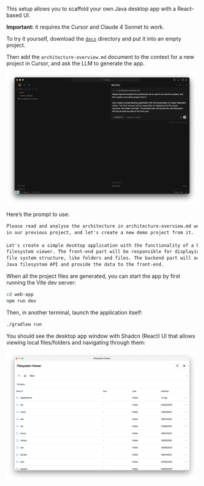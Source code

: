This setup allows you to scaffold your own Java desktop app with a React-based
UI. 

**Important:** it requires the Cursor and Claude 4 Sonnet to work. 

To try it yourself, download the [`docs`](docs) directory and put it into an
empty project.

Then add the `architecture-overview.md` document to the context for a new
project in Cursor, and ask the LLM to generate the app.

![Paste the prompt in Cursor](img/paste-prompt-in-cursor.png)

Here’s the prompt to use:

```markdown
Please read and analyse the architecture in architecture-overview.md we've used
in our previous project, and let's create a new demo project from it.

Let's create a simple desktop application with the functionality of a basic
filesystem viewer. The front-end part will be responsible for displaying the
file system structure, like folders and files. The backend part will access the
Java filesystem API and provide the data to the front-end.
```

When all the project files are generated, you can start the app by first running
the Vite dev server:

```bash
cd web-app
npm run dev
```

Then, in another terminal, launch the application itself:

```bash
./gradlew run
```

You should see the desktop app window with Shadcn (React) UI that allows viewing
local files/folders and navigating through them:

![FileViewer](img/file-viewer.png)
